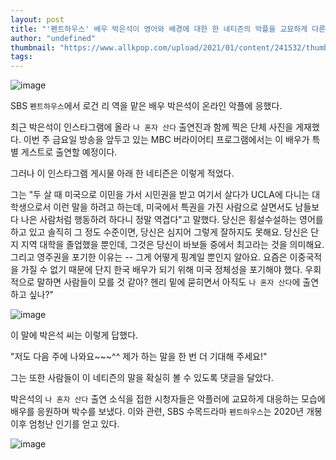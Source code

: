 ```yaml
---
layout: post
title: "'펜트하우스' 배우 박은석이 영어와 배경에 대한 한 네티즌의 악플을 교묘하게 다룬다."
author: "undefined"
thumbnail: "https://www.allkpop.com/upload/2021/01/content/241532/thumb/1611520330-logl.jpg"
tags: 
---
```



![image](https://www.allkpop.com/upload/2021/01/content/241532/1611520330-logl.jpg)

SBS `펜트하우스`에서 로건 리 역을 맡은 배우 박은석이 온라인 악플에 응했다.

최근 박은석이 인스타그램에 올라 `나 혼자 산다` 출연진과 함께 찍은 단체 사진을 게재했다. 이번 주 금요일 방송을 앞두고 있는 MBC 버라이어티 프로그램에서는 이 배우가 특별 게스트로 출연할 예정이다.

그러나 이 인스타그램 게시물 아래 한 네티즌은 이렇게 적었다.

그는 "두 살 때 미국으로 이민을 가서 시민권을 받고 여기서 살다가 UCLA에 다니는 대학생으로서 이런 말을 하려고 하는데, 미국에서 특권을 가진 사람으로 살면서도 남들보다 나은 사람처럼 행동하려 하다니 정말 역겹다"고 말했다. 당신은 횡설수설하는 영어를 하고 있고 솔직히 그 정도 수준이면, 당신은 심지어 그렇게 잘하지도 못해요. 당신은 단지 지역 대학을 졸업했을 뿐인데, 그것은 당신이 바보들 중에서 최고라는 것을 의미해요. 그리고 영주권을 포기한 이유는 -- 그게 어떻게 핑계일 뿐인지 알아요. 요즘은 이중국적을 가질 수 없기 때문에 단지 한국 배우가 되기 위해 미국 정체성을 포기해야 했다. 우회적으로 말하면 사람들이 모를 것 같아? 헨리 밑에 묻히면서 아직도 `나 혼자 산다`에 출연하고 싶나?"

![image](https://www.allkpop.com/upload/2021/01/content/241518/1611519517-is.jpg)

이 말에 박은석 씨는 이렇게 답했다.

"저도 다음 주에 나와요~~~^^ 제가 하는 말을 한 번 더 기대해 주세요!"

그는 또한 사람들이 이 네티즌의 말을 확실히 볼 수 있도록 댓글을 달았다.

박은석의 `나 혼자 산다` 출연 소식을 접한 시청자들은 악플러에 교묘하게 대응하는 모습에 배우를 응원하며 박수를 보냈다. 이와 관련, SBS 수목드라마 `펜트하우스`는 2020년 개봉 이후 엄청난 인기를 얻고 있다.

![image](https://www.allkpop.com/upload/2021/01/content/241532/1611520364-141143776-834633500432228-8616873243742633000-n.jpg)